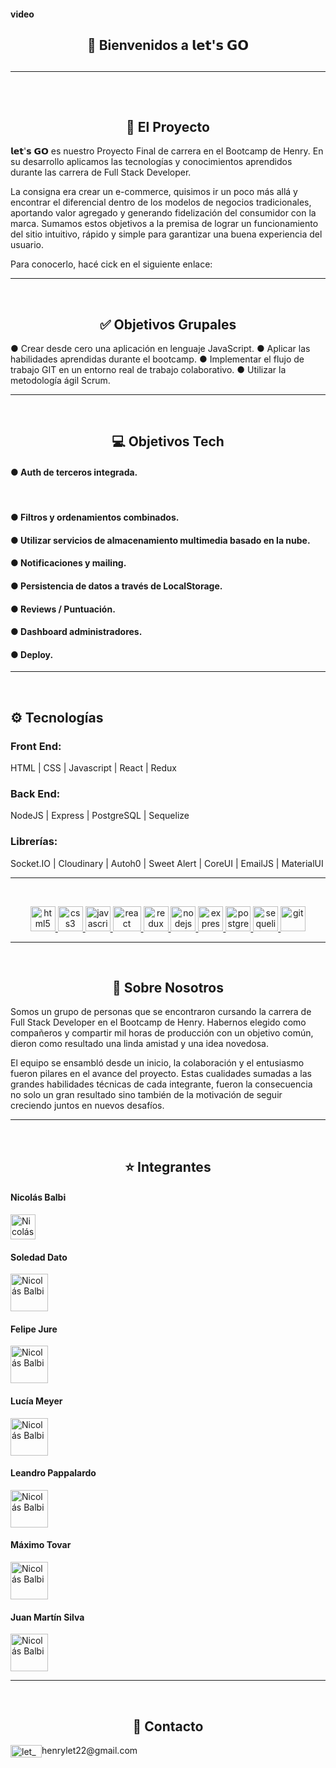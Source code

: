 <h4>video</h4>

<h2 align="center">👋 Bienvenidos a 𝗹𝗲𝘁'𝘀 𝗚𝗢 <h2>
<hr>
&nbsp;&nbsp;

<h2 align="center">🚀 El Proyecto</h2>
𝗹𝗲𝘁'𝘀 𝗚𝗢 es nuestro Proyecto Final de carrera en el Bootcamp de Henry. En su desarrollo aplicamos las tecnologías y conocimientos aprendidos durante las carrera de Full Stack Developer.

La consigna era crear un e-commerce, quisimos ir un poco más allá y encontrar el diferencial dentro de los modelos de negocios tradicionales, aportando valor agregado y generando fidelización del consumidor con la marca. Sumamos estos objetivos a la premisa de lograr un funcionamiento del sitio intuitivo, rápido y simple para garantizar una buena experiencia del usuario.
    
Para conocerlo, hacé cick en el siguiente enlace: <a href="https://res.cloudinary.com/pflet/image/upload/v1664750221/Let/GitHub/img_readme_tn01kl.png" alt="git" height="20"></a> 
<hr>
&nbsp;&nbsp;

<h2 align="center">✅ Objetivos Grupales</h2>
<span>● Crear desde cero una aplicación en lenguaje JavaScript.</span>
<span>● Aplicar las habilidades aprendidas durante el bootcamp.</span>
<span>● Implementar el flujo de trabajo GIT en un entorno real de trabajo colaborativo.</span>
<span>● Utilizar la metodología ágil Scrum.</span>
<hr>
&nbsp;&nbsp;

<h2 align="center">💻 Objetivos Tech</h2>
<h4>● Auth de terceros integrada.</h4>
&nbsp;
<h4>● Filtros y ordenamientos combinados.</h4>
<h4>● Utilizar servicios de almacenamiento multimedia basado en la nube.</h4>
<h4>● Notificaciones y mailing.</h4>
<h4>● Persistencia de datos a través de LocalStorage.</h4>
<h4>● Reviews / Puntuación.</h4>
<h4>● Dashboard administradores.</h4>
<h4>● Deploy.</h4>
<hr>
&nbsp;&nbsp;

<h2 align="left">⚙ Tecnologías</h2>

### Front End:
HTML | CSS | Javascript | React | Redux

### Back End:
NodeJS | Express | PostgreSQL | Sequelize

### Librerías:
Socket.IO | Cloudinary | Autoh0 | Sweet Alert | CoreUI | EmailJS | MaterialUI
<hr>
&nbsp;&nbsp;

<p align="center">
<a href="https://www.w3.org/html/" target="_blank"> <img src="https://upload.wikimedia.org/wikipedia/commons/thumb/3/38/HTML5_Badge.svg/600px-HTML5_Badge.svg.png" alt="html5" width="40" height="40"/> </a>
<a href="https://www.w3schools.com/css/" target="_blank"> <img src="https://cdn4.iconfinder.com/data/icons/social-media-logos-6/512/121-css3-512.png" alt="css3" width="40" height="40"/> </a>
<a href="https://developer.mozilla.org/en-US/docs/Web/JavaScript" target="_blank"> <img src="https://upload.wikimedia.org/wikipedia/commons/thumb/9/99/Unofficial_JavaScript_logo_2.svg/1024px-Unofficial_JavaScript_logo_2.svg.png" alt="javascript" width="40" height="40"/> </a> 
<a href="https://reactjs.org/" target="_blank"> <img src="https://seeklogo.com/images/R/react-logo-7B3CE81517-seeklogo.com.png" alt="react" width="45" height="40"/> </a> 
<a href="https://redux.js.org" target="_blank"> <img src="https://seeklogo.com/images/R/redux-logo-9CA6836C12-seeklogo.com.png" alt="redux" width="40" height="40"/> </a> 
<a href="https://nodejs.org" target="_blank"> <img src="https://www.vectorlogo.zone/logos/nodejs/nodejs-icon.svg" alt="nodejs" width= "40" height="40"/> </a>
<a href="https://expressjs.com" target="_blank"> <img src="https://www.vectorlogo.zone/logos/expressjs/expressjs-icon.svg" alt="express" width="40" height="40"/> </a> 
<a href="https://www.postgresql.org" target="_blank"> <img src="https://upload.wikimedia.org/wikipedia/commons/thumb/2/29/Postgresql_elephant.svg/1200px-Postgresql_elephant.svg.png" alt="postgresql" width="40" height="40"/> </a> 
<a href="https://sequelize.org" target="_blank"> <img src="https://www.vectorlogo.zone/logos/sequelizejs/sequelizejs-icon.svg" alt="sequelize" width="40" height="40"/> </a>
<a href="https://git-scm.com/" target="_blank"> <img src="https://www.vectorlogo.zone/logos/git-scm/git-scm-icon.svg" alt="git" width="40" height="40"/> </a> 
<hr>
&nbsp;&nbsp;

<h2 align="center">🚀 Sobre Nosotros</h2>
Somos un grupo de personas que se encontraron cursando la carrera de Full Stack Developer en el Bootcamp de Henry. Habernos elegido como compañeros y compartir mil horas de producción con un objetivo común, dieron como resultado una linda amistad y una idea novedosa.

El equipo se ensambló desde un inicio, la colaboración y el entusiasmo fueron pilares en el avance del proyecto. Estas cualidades sumadas a las grandes habilidades técnicas de cada integrante, fueron la consecuencia no solo un gran resultado sino también de la motivación de seguir creciendo juntos en nuevos desafíos.
<hr>
&nbsp;&nbsp;

<h2 align="center">⭐ Integrantes</h2>

<p  align="center">
    <h4>Nicolás Balbi</h4>
    <a href="https://www.linkedin.com/in/nicol%C3%A1s-balbi-263373b4/" target="_blank">
        <img src="https://avatars.githubusercontent.com/u/78773506?v=4" alt="Nicolás Balbi" height='40'/></a>
    <h4>Soledad Dato</h4>
    <a href="https://www.linkedin.com/in/sole-dato-ok/" target="_blank">
        <img src="https://avatars.githubusercontent.com/u/89033815?v=4" alt="Nicolás Balbi" height='60' />
    </a>
    <h4>Felipe Jure</h4>
    <a href="https://www.linkedin.com/in/felipe-jure/" target="_blank">
        <img src="https://avatars.githubusercontent.com/u/94187041?v=4" alt="Nicolás Balbi" height='60' />
    </a>
    <h4>Lucía Meyer</h4>
    <a href="https://www.linkedin.com/in/lucia-meyer-65633a143/" target="_blank">
        <img src="https://avatars.githubusercontent.com/u/97004970?v=4" alt="Nicolás Balbi" height='60' />
    </a>
    <h4>Leandro Pappalardo</h4>
    <a href="https://www.linkedin.com/in/leandro-pappalardo/" target="_blank">
        <img src="https://avatars.githubusercontent.com/u/94720565?v=4" alt="Nicolás Balbi" height='60' />
    </a>
    <h4>Máximo Tovar</h4>
    <a href="https://www.linkedin.com/in/mrtovar10/" target="_blank">
        <img src="https://avatars.githubusercontent.com/u/20747050?v=4" alt="Nicolás Balbi" height='60' />
    </a>
    <h4>Juan Martín Silva</h4>
    <a href="https://www.linkedin.com/in/juan-martin-silva-0b981a191/" target="_blank">
        <img src="https://avatars.githubusercontent.com/u/97624280?v=4" alt="Nicolás Balbi" height='60' />
    </a>
</p>
<hr>
&nbsp;&nbsp;

<h2 align="center">📌 Contacto</h2>

<div>
     <img align="center" src="https://www.vectorlogo.zone/logos/gmail/gmail-icon.svg" alt="let_mail" height="20" width="50"/><label>henrylet22@gmail.com</label>
</div>
<br/>
